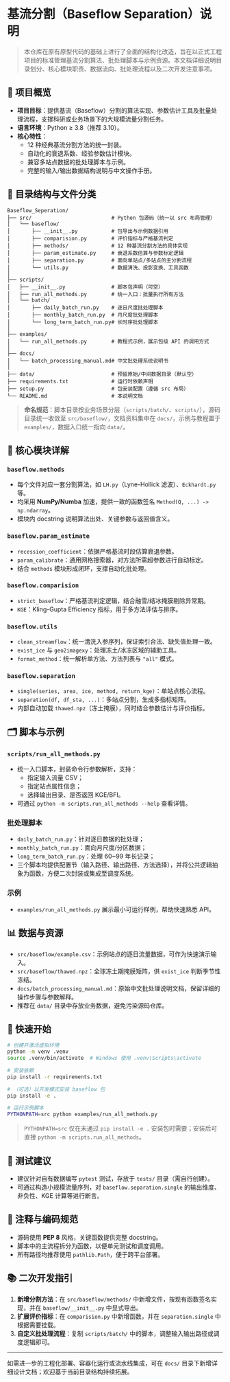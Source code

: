 # 基流分割（Baseflow Separation）说明

> 本仓库在原有原型代码的基础上进行了全面的结构化改造，旨在以正式工程项目的标准管理基流分割算法、批处理脚本与示例资源。本文档详细说明目录划分、核心模块职责、数据流向、批处理流程以及二次开发注意事项。

## 🔧 项目概览

- **项目目标**：提供基流（Baseflow）分割的算法实现、参数估计工具及批量处理流程，支撑科研或业务场景下的大规模流量分割任务。
- **语言环境**：Python ≥ 3.8（推荐 3.10）。
- **核心特性**：
  - 12 种经典基流分割方法的统一封装。
  - 自动化的衰退系数、经验参数估计模块。
  - 兼容多站点数据的批处理脚本与示例。
  - 完整的输入/输出数据结构说明与中文操作手册。

## 📁 目录结构与文件分类

```
Baseflow_Seperation/
├── src/                          # Python 包源码（统一以 src 布局管理）
│   └── baseflow/
│       ├── __init__.py           # 包导出与示例数据引用
│       ├── comparision.py        # 评价指标与严格基流判定
│       ├── methods/              # 12 种基流分割方法的具体实现
│       ├── param_estimate.py     # 衰退系数估算与参数标定逻辑
│       ├── separation.py         # 面向单站点/多站点的主分割流程
│       └── utils.py              # 数据清洗、投影变换、工具函数
│
├── scripts/
│   ├── __init__.py               # 脚本包声明（可空）
│   ├── run_all_methods.py        # 统一入口：批量执行所有方法
│   └── batch/
│       ├── daily_batch_run.py    # 逐日尺度批处理脚本
│       ├── monthly_batch_run.py  # 月尺度批处理脚本
│       └── long_term_batch_run.py# 长时序批处理脚本
│
├── examples/
│   └── run_all_methods.py        # 教程式示例，展示包级 API 的调用方式
│
├── docs/
│   └── batch_processing_manual.md# 中文批处理系统说明书
│
├── data/                         # 预留原始/中间数据目录（默认空）
├── requirements.txt              # 运行时依赖声明
├── setup.py                      # 包安装配置（遵循 src 布局）
└── README.md                     # 本说明文档
```

> **命名规范**：脚本目录按业务场景分层（`scripts/batch/`、`scripts/`），源码目录统一收敛至 `src/baseflow/`，文档资料集中在 `docs/`，示例与教程置于 `examples/`，数据入口统一指向 `data/`。

## 🧠 核心模块详解

### `baseflow.methods`
- 每个文件对应一套分割算法，如 `LH.py`（Lyne-Hollick 滤波）、`Eckhardt.py` 等。
- 均采用 **NumPy/Numba** 加速，提供一致的函数签名 `Method(Q, ...) -> np.ndarray`。
- 模块内 docstring 说明算法出处、关键参数与返回值含义。

### `baseflow.param_estimate`
- `recession_coefficient`：依据严格基流时段估算衰退参数。
- `param_calibrate`：通用网格搜索器，对方法所需超参数进行自动标定。
- 结合 `methods` 模块形成闭环，支撑自动化批处理。

### `baseflow.comparision`
- `strict_baseflow`：严格基流判定逻辑，结合融雪/结冰掩膜剔除异常期。
- `KGE`：Kling-Gupta Efficiency 指标，用于多方法评估与排序。

### `baseflow.utils`
- `clean_streamflow`：统一清洗入参序列，保证索引合法、缺失值处理一致。
- `exist_ice` 与 `geo2imagexy`：处理冻土/冰冻区域的辅助工具。
- `format_method`：统一解析单方法、方法列表与 `"all"` 模式。

### `baseflow.separation`
- `single(series, area, ice, method, return_kge)`：单站点核心流程。
- `separation(df, df_sta, ...)`：多站点分割，生成多指标矩阵。
- 内部自动加载 `thawed.npz`（冻土掩膜），同时结合参数估计与评价指标。

## 🗂️ 脚本与示例

### `scripts/run_all_methods.py`
- 统一入口脚本，封装命令行参数解析，支持：
  - 指定输入流量 CSV；
  - 指定站点属性信息；
  - 选择输出目录、是否返回 KGE/BFI。
- 可通过 `python -m scripts.run_all_methods --help` 查看详情。

### 批处理脚本
- `daily_batch_run.py`：针对逐日数据的批处理；
- `monthly_batch_run.py`：面向月尺度/分区数据；
- `long_term_batch_run.py`：处理 60~99 年长记录；
- 三个脚本均提供配置节（输入路径、输出路径、方法选择），并将公共逻辑抽象为函数，方便二次封装或集成至调度系统。

### 示例
- `examples/run_all_methods.py` 展示最小可运行样例，帮助快速熟悉 API。

## 📊 数据与资源

- `src/baseflow/example.csv`：示例站点的逐日流量数据，可作为快速演示输入。
- `src/baseflow/thawed.npz`：全球冻土期掩膜矩阵，供 `exist_ice` 判断季节性冻结。
- `docs/batch_processing_manual.md`：原始中文批处理说明文档，保留详细的操作步骤与参数解释。
- 推荐在 `data/` 目录中存放业务数据，避免污染源码仓库。

## 🚀 快速开始

```bash
# 创建并激活虚拟环境
python -m venv .venv
source .venv/bin/activate  # Windows 使用 .venv\Scripts\activate

# 安装依赖
pip install -r requirements.txt

# （可选）以开发模式安装 baseflow 包
pip install -e .

# 运行示例脚本
PYTHONPATH=src python examples/run_all_methods.py
```

> `PYTHONPATH=src` 仅在未通过 `pip install -e .` 安装包时需要；安装后可直接 `python -m scripts.run_all_methods`。

## 🧪 测试建议

- 建议针对自有数据编写 `pytest` 测试，存放于 `tests/` 目录（需自行创建）。
- 可通过构造小规模流量序列，对 `baseflow.separation.single` 的输出维度、非负性、KGE 计算等进行断言。

## 📝 注释与编码规范

- 源码使用 **PEP 8** 风格，关键函数提供完整 docstring。
- 脚本中的主流程拆分为函数，以便单元测试和调度调用。
- 所有路径均推荐使用 `pathlib.Path`，便于跨平台部署。

## 📚 二次开发指引

1. **新增分割方法**：在 `src/baseflow/methods/` 中新增文件，按现有函数签名实现，并在 `baseflow/__init__.py` 中显式导出。
2. **扩展评价指标**：在 `comparision.py` 中新增函数，并在 `separation.single` 中根据需要挂载。
3. **自定义批处理流程**：复制 `scripts/batch/` 中的脚本，调整输入输出路径或调度逻辑即可。

---

如需进一步的工程化部署、容器化运行或流水线集成，可在 `docs/` 目录下新增详细设计文档；欢迎基于当前目录结构持续拓展。
